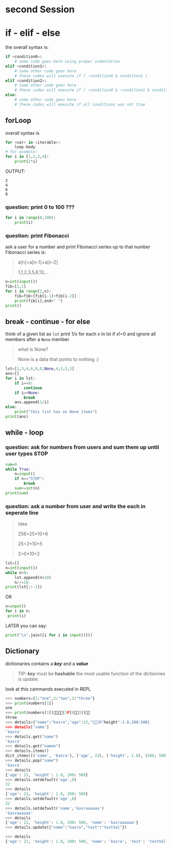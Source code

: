 # second Session

# if - elif - else

the overall syntax is:
```python
if <condition0>:
    # some code goes here using proper indentation
elif <condition1>:
    # some other code goes here
    # these codes will execute if ( ~condition0 & condition1 )
elif <condition2>:
    # some other code goes here
    # these codes will execute if ( ~condition0 & ~condition1 & condition2 )
else:
    # some other code goes here
    # these codes will execute if all conditions was not true
```

## forLoop

overall syntax is
```python
for <var> in <iterable>:
    loop-body
# for example:
for i in [1,2,3,4]:
    print(2*i)
```
OUTPUT:
```
2
4
6
8
```
### question: print 0 to 100 ???
```python
for i in range(0,100):
    print(i)
```

### question: print Fibonacci
ask a user for a number and print Fibonacci series up to that number
Fibonacci series is:
>  a[n]=a[n-1]+a[n-2]
>
>  1,1,2,3,5,8,13,...

```python
n=int(input())
fib=[1,1]
for i in range(2,n):
    fib=fib+[fib[i-1]+fib[i-2]]
    print(fib[i],end=" ")
print()
```

## break - continue - for else
think of a given list as `lst` print 1/x for each x in lst if x!=0 and ignore all members after a `None` member

> what is None?
>
> None is a data that points to nothing :)

```python
lst=[1,3,4,6,8,0,None,4,5,5,3]
ans=[]
for i in lst:
    if i==0:
        continue
    if i==None:
        break
    ans.append(1/i)
else:
    print("this list has no None items")
print(ans)
```

## while - loop

### question: ask for numbers from users and sum them up until user types STOP

```python
sum=0
while True:
    n=input()
    if n=="STOP":
        break
    sum+=int(n)
print(sum)
```

### question: ask a number from user and write the each in seperate line
> idea
>
> 256=25*10+6
>
> 25=2*10+5
>
> 2=0*10+2

```python
lst=[]
n=int(input())
while n>0:
    lst.append(n%10)
    n//=10.
print(lst[::-1])
```

OR

```python
n=input()
for i in n:
 print(i)
```

LATER you can say:

```python
print("\n".join([i for i in input()]))
```

## Dictionary

dictionaries contains a ***key*** and a ***value***
> TIP: ***key*** must be **hashable**
the most usable function of the dictianries is update:

look at this cammands executed in REPL
```python
>>> numbers={1:"one",2:"two",3:"three"}
>>> print(numbers[1])
one
>>> print(numbers[1])[1P])3])
three
>>> details={"name":"kasra","age":22,"[K"height":1.8,200:500}
>>> details['name']
'kasra'
>>> details.get("name")
'kasra'
>>> details.get("namee")
>>> details.items()
dict_items([('name', 'kasra'), ('age', 22), ('height', 1.8), (200, 500)])
>>> details.pop("name")
'kasra'
>>> details
{'age': 22, 'height': 1.8, 200: 500}
>>> details.setdefault('age',0)
22
>>> details
{'age': 22, 'height': 1.8, 200: 500}
>>> details.setdefault('age',0)
22
>>> details.setdefault('name','kasraaaaaa')
'kasraaaaaa'
>>> details
{'age': 22, 'height': 1.8, 200: 500, 'name': 'kasraaaaaa'}
>>> details.update({"name":"kasra","test":"testVal"})

>>> details
{'age': 22, 'height': 1.8, 200: 500, 'name': 'kasra', 'test': 'testVal'}
```
